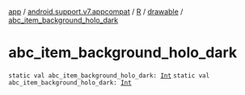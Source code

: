 [app](../../../index.md) / [android.support.v7.appcompat](../../index.md) / [R](../index.md) / [drawable](index.md) / [abc_item_background_holo_dark](./abc_item_background_holo_dark.md)

# abc_item_background_holo_dark

`static val abc_item_background_holo_dark: `[`Int`](https://kotlinlang.org/api/latest/jvm/stdlib/kotlin/-int/index.html)
`static val abc_item_background_holo_dark: `[`Int`](https://kotlinlang.org/api/latest/jvm/stdlib/kotlin/-int/index.html)